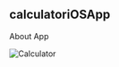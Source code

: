 ## calculatoriOSApp

About App

![Calculator](https://github.com/frknkoc/calculatoriOSApp/assets/93766996/622a7ff7-1007-4b19-b3cf-ff7a35176502)
